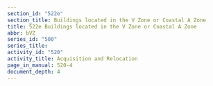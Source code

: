 ```yaml
---
section_id: "522e"
section_title: Buildings located in the V Zone or Coastal A Zone
title: 522e Buildings located in the V Zone or Coastal A Zone
abbr: bVZ
series_id: "500"
series_title: 
activity_id: "520"
activity_title: Acquisition and Relocation
page_in_manual: 520-4
document_depth: 4
---
```

